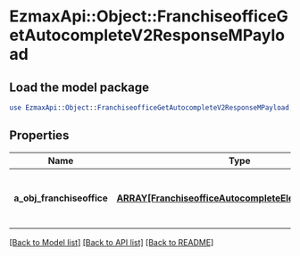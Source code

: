 # EzmaxApi::Object::FranchiseofficeGetAutocompleteV2ResponseMPayload

## Load the model package
```perl
use EzmaxApi::Object::FranchiseofficeGetAutocompleteV2ResponseMPayload;
```

## Properties
Name | Type | Description | Notes
------------ | ------------- | ------------- | -------------
**a_obj_franchiseoffice** | [**ARRAY[FranchiseofficeAutocompleteElementResponse]**](FranchiseofficeAutocompleteElementResponse.md) | An array of Franchiseoffice autocomplete element response. | 

[[Back to Model list]](../README.md#documentation-for-models) [[Back to API list]](../README.md#documentation-for-api-endpoints) [[Back to README]](../README.md)


